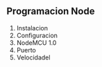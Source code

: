 ## Programacion Node

1. Instalacion
1. Configuracion
  1. NodeMCU 1.0
  1. Puerto
  1. Velocidadel
